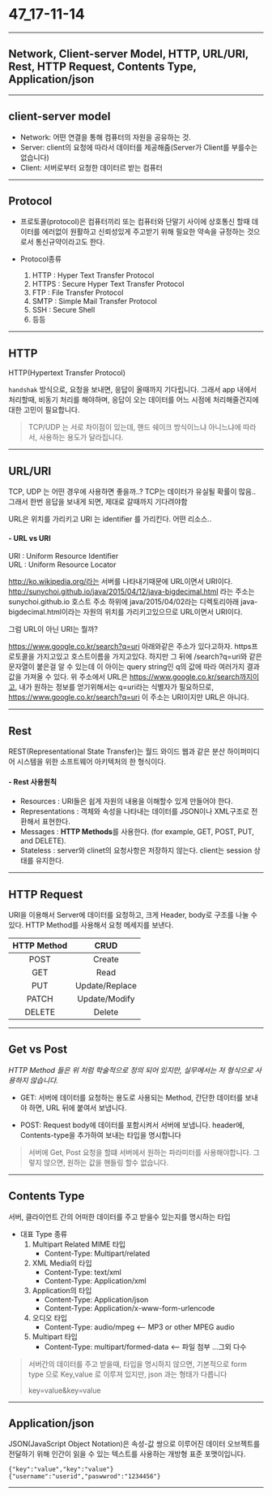 # 47_17-11-14

---


## Network, Client-server Model, HTTP, URL/URI, Rest, HTTP Request, Contents Type, Application/json

---

## client-server model 

- Network: 어떤 연결을 통해 컴퓨터의 자원을 공유하는 것.
- Server: client의 요청에 따라서 데이터를 제공해줌(Server가 Client를 부를수는 없습니다)
- Client: 서버로부터 요청한 데이터르 받는 컴퓨터

---

## Protocol

- 프로토콜(protocol)은 컴퓨터끼리 또는 컴퓨터와 단말기 사이에 상호통신 할때 데이터를 에러없이 원활하고 신뢰성있게 주고받기 위해 필요한 약속을 규정하는 것으로서 통신규약이라고도 한다.<br>

- Protocol종류 <br>
	1. HTTP : Hyper Text Transfer Protocol <br>
	2. HTTPS : Secure Hyper Text Transfer Protocol <br>
	3. FTP : File Transfer Protocol <br>
	4. SMTP : Simple Mail Transfer Protocol <br>
	5. SSH : Secure Shell <br>
	6. 등등 <br>

---

## HTTP

HTTP(Hypertext Transfer Protocol)

`handshak` 방식으로, 요청을 보내면, 응답이 올때까지 기다립니다. 그래서 app 내에서 처리할때, 비동기 처리를 해야하며, 응답이 오는 데이터를 어느 시점에 처리해줄건지에 대한 고민이 필요합니다.

> TCP/UDP 는 서로 차이점이 있는데, 핸드 쉐이크 방식이느냐 아니느냐에 따라서, 사용하는 용도가 달라집니다. 
>

---

## URL/URI

TCP, UDP 는 어떤 경우에 사용하면 좋을까..? TCP는 데이터가 유실될 확률이 많음.. 그래서 한번 응답을 보내게 되면, 제대로 갈때까지 기다려야함

URL은 위치를 가리키고 URI 는 identifier 를 가리킨다. 
어떤 리소스..

#### - URL vs URI

URI : Uniform Resource Identifier <br>
URL : Uniform Resource Locator

http://ko.wikipedia.org/라는 서버를 나타내기때문에 URL이면서 URI이다. http://sunychoi.github.io/java/2015/04/12/java-bigdecimal.html 라는 주소는 sunychoi.github.io 호스트 주소 하위에 java/2015/04/02라는 디렉토리아래 java-bigdecimal.html이라는 자원의 위치를 가리키고있으므로 URL이면서 URI이다.

그럼 URL이 아닌 URI는 뭘까?

https://www.google.co.kr/search?q=uri 아래와같은 주소가 있다고하자. https프로토콜을 가지고있고 호스트이름을 가지고있다. 하지만 그 뒤에 /search?q=uri와 같은 문자열이 붙은걸 알 수 있는데 이 아이는 query string인 q의 값에 따라 여러가지 결과값을 가져올 수 있다. 위 주소에서 URL은 https://www.google.co.kr/search까지이고, 내가 원하는 정보를 얻기위해서는 q=uri라는 식별자가 필요하므로, https://www.google.co.kr/search?q=uri 이 주소는 URI이지만 URL은 아니다.

---

## Rest 

REST(Representational State Transfer)는 월드 와이드 웹과 같은 분산 하이퍼미디어 시스템을 위한 소프트웨어 아키텍처의 한 형식이다.

#### - Rest 사용원칙

- Resources : URI들은 쉽게 자원의 내용을 이해할수 있게 만들어야 한다. <br>
- Representations : 객체와 속성을 나타내는 데이터를 JSON이나 XML구조로 전환해서 표현한다. <br>
- Messages : **HTTP Methods**를 사용한다. (for example, GET, POST, PUT, and DELETE). <br>
- Stateless : server와 clinet의 요청사항은 저장하지 않는다. client는 session 상태를 유지한다. <br>

---

## HTTP Request 

URI을 이용해서 Server에 데이터를 요청하고, 크게 Header, body로 구조를 나눌 수 있다. HTTP Method를 사용해서 요청 메세지를 보낸다. <br>

| HTTP Method | CRUD | 
| :---: | :---: 
| POST | Create |
| GET | Read||PUT | Update/Replace |
| PATCH | Update/Modify |
|DELETE | Delete |

---

## Get vs Post

*HTTP Method 들은 위 처럼 학술적으로 정의 되어 있지만, 실무에서는 저 형식으로 사용하지 않습니다.*

- GET: 서버에 데이터를 요청하는 용도로 사용되는 Method, 간단한 데이터를 보내야 하면, URL 뒤에 붙여서 보냅니다.

- POST: Request body에 데이터를 포함시켜서 서버에 보냅니다. header에, Contents-type을 추가하여 보내는 타입을 명시합니다

> 서버에 Get, Post 요청을 할떄 서버에서 원하는 파라미터를 사용해야합니다. 그렇지 않으면, 원하는 값을 핸들링 할수 없습니다. 


---

## Contents Type

서버, 클라이언트 간의 어떠한 데이터를 주고 받을수 있는지를 명시하는 타입

- 대표 Type 종류 <br>
	1. Multipart Related MIME 타입 <br>
		- Content-Type: Multipart/related <br>
	2. XML Media의 타입 <br>
		- Content-Type: text/xml <br>
		- Content-Type: Application/xml <br>
	3. Application의 타입 <br>
		- Content-Type: Application/json <br>
		- Content-Type: Application/x-www-form-urlencode <br>
	4. 오디오 타입 <br>
		- Content-Type: audio/mpeg <-- MP3 or other MPEG audio <br>
	5. Multipart 타입 <br>
		- Content-Type: multipart/formed-data <-- 파일 첨부  ...그외 다수  <br>

> 서버간의 데이터를 주고 받을때, 타입을 명시하지 않으면, 기본적으로 form type 으로 Key,value 로 이루져 있지만, json 과는 형태가 다릅니다
> 
> key=value&key=value


---

## Application/json

JSON(JavaScript Object Notation)은 속성-값 쌍으로 이루어진 데이터 오브젝트를 전달하기 위해 인간이 읽을 수 있는 텍스트를 사용하는 개방형 표준 포맷이입니다.

```
{"key":"value","key":"value"}
{"username":"userid","paswwrod":"1234456"}
```


---

